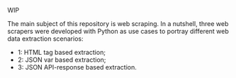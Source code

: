 WIP

The main subject of this repository is web scraping. In a nutshell, three web scrapers were developed with Python as use cases to portray different web data extraction scenarios:
+ 1: HTML tag based extraction;
+ 2: JSON var based extraction;
+ 3: JSON API-response based extraction.
